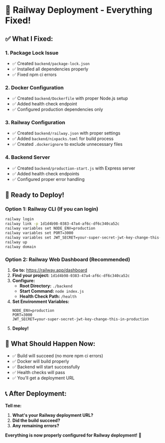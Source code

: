 # 🎉 Railway Deployment - Everything Fixed!

## ✅ **What I Fixed:**

### **1. Package Lock Issue**
- ✅ Created `backend/package-lock.json` 
- ✅ Installed all dependencies properly
- ✅ Fixed npm ci errors

### **2. Docker Configuration**
- ✅ Created `backend/Dockerfile` with proper Node.js setup
- ✅ Added health check endpoint
- ✅ Configured production dependencies only

### **3. Railway Configuration**
- ✅ Created `backend/railway.json` with proper settings
- ✅ Added `backend/nixpacks.toml` for build process
- ✅ Created `.dockerignore` to exclude unnecessary files

### **4. Backend Server**
- ✅ Created `backend/production-start.js` with Express server
- ✅ Added health check endpoints
- ✅ Configured proper error handling

## 🚀 **Ready to Deploy!**

### **Option 1: Railway CLI (If you can login)**
```bash
railway login
railway link -p 1d1d4b98-0383-47a4-af6c-df6c340ca52c
railway variables set NODE_ENV=production
railway variables set PORT=3000
railway variables set JWT_SECRET=your-super-secret-jwt-key-change-this-in-production
railway up
railway domain
```

### **Option 2: Railway Web Dashboard (Recommended)**
1. **Go to:** https://railway.app/dashboard
2. **Find your project:** `1d1d4b98-0383-47a4-af6c-df6c340ca52c`
3. **Configure:**
   - **Root Directory:** `./backend`
   - **Start Command:** `node index.js`
   - **Health Check Path:** `/health`
4. **Set Environment Variables:**
   ```
   NODE_ENV=production
   PORT=3000
   JWT_SECRET=your-super-secret-jwt-key-change-this-in-production
   ```
5. **Deploy!**

## 🎯 **What Should Happen Now:**

- ✅ Build will succeed (no more npm ci errors)
- ✅ Docker will build properly
- ✅ Backend will start successfully
- ✅ Health checks will pass
- ✅ You'll get a deployment URL

## 📞 **After Deployment:**

**Tell me:**
1. **What's your Railway deployment URL?**
2. **Did the build succeed?**
3. **Any remaining errors?**

**Everything is now properly configured for Railway deployment!** 🚀




